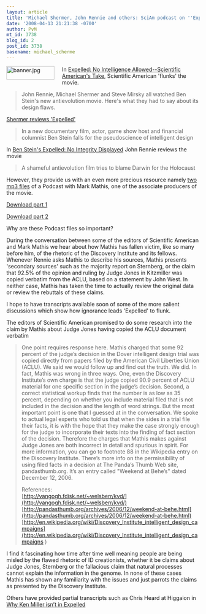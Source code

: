 ```yaml
---
layout: article
title: 'Michael Shermer, John Rennie and others: SciAm podcast on ''Expelled'''
date: '2008-04-13 21:21:38 -0700'
author: PvM
mt_id: 3738
blog_id: 2
post_id: 3738
basename: michael_scherme
---
```

[<img src="{{ site.baseurl }}/uploads/2008/banner-thumb-125x35.jpg" alt="banner.jpg" width="125" height="35" style="float: left; margin: 0 20px 20px 0;" class="mt-image-left" />](http://www.expelledexposed.com)
In [Expelled: No Intelligence Allowed--Scientific American's Take](http://www.sciam.com/article.cfm?id=sciam-reviews-expelled), Scientific American 'flunks' the movie. 

> John Rennie, Michael Shermer and Steve Mirsky all watched Ben Stein's new antievolution movie. Here's what they had to say about its design flaws.

[Shermer reviews 'Expelled'](http://www.sciam.com/article.cfm?id=ben-steins-expelled-review-michael-shermer)

> In a new documentary film, actor, game show host and financial columnist Ben Stein falls for the pseudoscience of intelligent design

In [Ben Stein's Expelled: No Integrity Displayed](http://www.sciam.com/article.cfm?id=ben-steins-expelled-review-john-rennie) John Rennie reviews the movie

> A shameful antievolution film tries to blame Darwin for the Holocaust

However, they provide us with an even more precious resource namely [two mp3 files](http://www.sciam.com/article.cfm?id=a-conversation-with-mark-mathis) of a Podcast with Mark Mathis, one of the associate producers of the movie.

[Download part 1](http://www.sciam.com/media/sound/2008-04_matthis-sciam-roundtable_p1.mp3)

[Download part 2](http://www.sciam.com/media/sound/2008-04_matthis-sciam-roundtable_p2.mp3)

Why are these Podcast files so important?

During the conversation between some of the editors of Scientific American and Mark Mathis we hear about how Mathis has fallen victim, like so many before him, of the rhetoric of the Discovery Institute and its fellows. Whenever Rennie asks Mathis to describe his sources, Mathis presents 'secondary sources' such as the majority report on Sternberg, or the claim that 92.5% of the opinion and ruling by Judge Jones in Kitzmiller was copied verbatim from the ACLU, based on a statement by John West. In neither case, Mathis has taken the time to actually review the original data or review the rebuttals of these claims.

I hope to have transcripts available soon of some of the more salient discussions which show how ignorance leads 'Expelled' to flunk.

The editors of Scientific American promised to do some research into the claim by Mathis about Judge Jones having copied the ACLU document verbatim

> One point requires response here.  Mathis charged that some 92 percent of the judge’s decision in the Dover intelligent design trial was copied directly from papers filed by the American Civil Liberties Union (ACLU).  We said we would follow up and find out the truth.  We did.  In fact, Mathis was wrong in three ways.  One, even the Discovery Institute’s own charge is that the judge copied 90.9 percent of ACLU material for one specific section in the judge’s decision.  Second, a correct statistical workup finds that the number is as low as 35 percent, depending on whether you include material filed that is not included in the decision and the length of word strings.  But the most important point is one that I guessed at in the conversation.  We spoke to actual legal experts who told us that when the sides in a trial file their facts, it is with the hope that they make the case strongly enough for the judge to incorporate their texts into the finding of fact section of the decision.  Therefore the charges that Mathis makes against Judge Jones are both incorrect in detail and spurious in spirit.  For more information, you can go to footnote 88 in the Wikipedia entry on the Discovery Institute.  There’s more info on the permissibility of using filed facts in a decision at The Panda’s Thumb Web site, pandasthumb.org.  It’s an entry called "Weekend at Behe’s" dated December 12, 2006.
> 
> References:
> <br />
> [http://vangogh.fdisk.net/~welsberr/kvd/](http://vangogh.fdisk.net/~welsberr/kvd/) <br />
> [http://pandasthumb.org/archives/2006/12/weekend-at-behe.html](http://pandasthumb.org/archives/2006/12/weekend-at-behe.html) <br />
> [http://en.wikipedia.org/wiki/Discovery_Institute_intelligent_design_campaigns](http://en.wikipedia.org/wiki/Discovery_Institute_intelligent_design_campaigns  )


I find it fascinating how time after time well meaning people are being misled by the flawed rhetoric of ID creationists, whether it be claims about Judge Jones, Sternberg or the fallacious claim that natural processes cannot explain the information in the genome. In none of these cases Mathis has shown any familiarity with the issues and just parrots the claims as presented by the Discovery Institute.

Others have provided partial transcripts such as Chris Heard at Higgaion in [Why Ken Miller isn’t in Expelled](http://www.heardworld.com/higgaion/?p=999)
